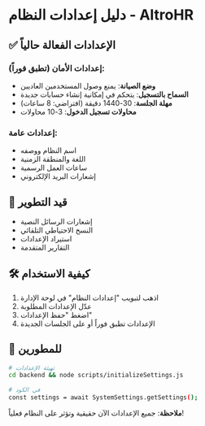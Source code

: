 # دليل إعدادات النظام - AltroHR

## ✅ الإعدادات الفعالة حالياً

### إعدادات الأمان (تطبق فوراً):

- **وضع الصيانة**: يمنع وصول المستخدمين العاديين
- **السماح بالتسجيل**: يتحكم في إمكانية إنشاء حسابات جديدة
- **مهلة الجلسة**: 30-1440 دقيقة (افتراضي: 8 ساعات)
- **محاولات تسجيل الدخول**: 3-10 محاولات

### إعدادات عامة:

- اسم النظام ووصفه
- اللغة والمنطقة الزمنية
- ساعات العمل الرسمية
- إشعارات البريد الإلكتروني

## 🚧 قيد التطوير

- إشعارات الرسائل النصية
- النسخ الاحتياطي التلقائي
- استيراد الإعدادات
- التقارير المتقدمة

## 🛠️ كيفية الاستخدام

1. اذهب لتبويب "إعدادات النظام" في لوحة الإدارة
2. عدّل الإعدادات المطلوبة
3. اضغط "حفظ الإعدادات"
4. الإعدادات تطبق فوراً أو على الجلسات الجديدة

## 🔧 للمطورين

```bash
# تهيئة الإعدادات
cd backend && node scripts/initializeSettings.js

# في الكود
const settings = await SystemSettings.getSettings();
```

**ملاحظة**: جميع الإعدادات الآن حقيقية وتؤثر على النظام فعلياً!
